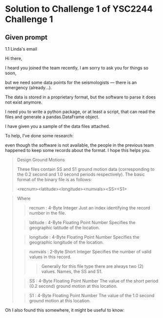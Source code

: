 # Solution to Challenge 1 of YSC2244 Challenge 1

## Given prompt

1.1  Linda's email

Hi there,

I heard you joined the team recently, I am sorry to ask you for things so soon,

but we need some data points for the seismologists — there is an emergency (already...).

The data is stored in a proprietary format, but the software to parse it does not exist anymore.

I need you to write a python package, or at least a script, that can read the files and generate a pandas.DataFrame object.

I have given you a sample of the data files attached.

To help, I've done some research:

even though the software is not available, the people in the previous team happened to keep some records about the format. I hope this helps you.

> Design Ground Motions
>
>These files contain SS and S1 ground motion data (corresponding to the 0.2 second and 1.0 second periods respectively). 
The basic format of the binary file is as follows:
>
>&lt;recnum&gt;&lt;latitude&gt;&lt;longitude&gt;&lt;numvals&gt;&lt;SS&gt;&lt;S1&gt;

>Where
>
>>recnum : 4-Byte Integer Just an index identifying the record number in the file.
>
>>latitude : 4-Byte Floating Point Number Specifies the geographic latitude of the location.
>
>>longitude : 4-Byte Floating Point Number Specifies the geographic longitude of the location.
>
>>numvals : 2-Byte Short Integer Specifies the number of valid values in this record.
>>>Generally for this file type there are always two (2) values. Names, the SS and S1.
>
>>SS : 4-Byte Floating Point Number The value of the short period (0.2 second) ground motion at this location.
>
>>S1 : 4-Byte Floating Point Number The value of the 1.0 second ground motion at this location.

Oh I also found this somewhere, it might be useful to know:
